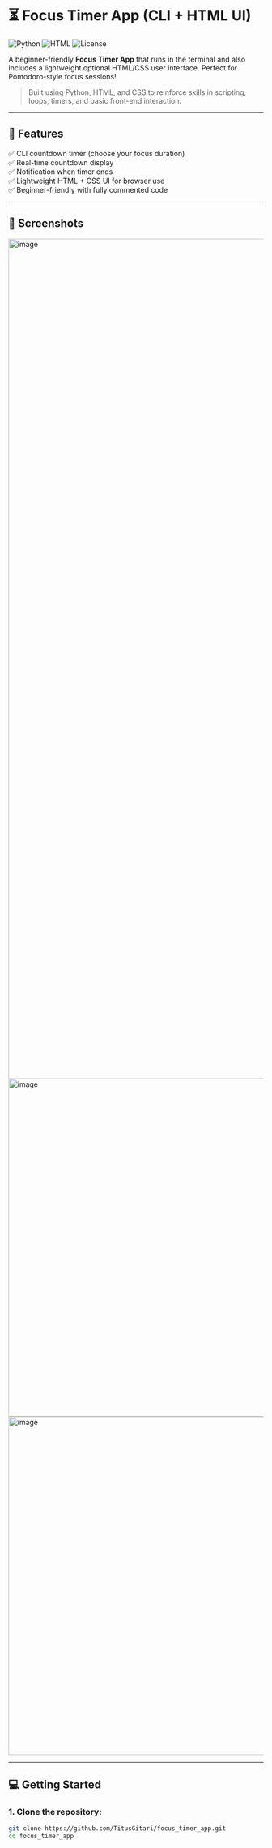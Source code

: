 # ⏳ Focus Timer App (CLI + HTML UI)

![Python](https://img.shields.io/badge/Python-3.11-blue.svg)
![HTML](https://img.shields.io/badge/Frontend-HTML%2FCSS-orange)
![License](https://img.shields.io/badge/License-MIT-green)

A beginner-friendly **Focus Timer App** that runs in the terminal and also includes a lightweight optional HTML/CSS user interface. Perfect for Pomodoro-style focus sessions!

> Built using Python, HTML, and CSS to reinforce skills in scripting, loops, timers, and basic front-end interaction.

---

## 🚀 Features

✅ CLI countdown timer (choose your focus duration)  
✅ Real-time countdown display  
✅ Notification when timer ends  
✅ Lightweight HTML + CSS UI for browser use  
✅ Beginner-friendly with fully commented code

---

## 📸 Screenshots

<img width="2556" height="1660" alt="image" src="https://github.com/user-attachments/assets/a36919c9-fdf7-4ddb-9d91-3f24fc0fa03f" />
<img width="1288" height="668" alt="image" src="https://github.com/user-attachments/assets/9a6765cf-3da4-455d-9243-9e1fa21bb8e5" />
<img width="1288" height="668" alt="image" src="https://github.com/user-attachments/assets/ac22096a-2f84-4128-b843-241fb69ffa21" />


---

## 💻 Getting Started

### 1. Clone the repository:
```bash
git clone https://github.com/TitusGitari/focus_timer_app.git
cd focus_timer_app
